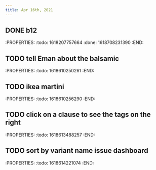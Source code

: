 ```yaml
---
title: Apr 16th, 2021
---
```


## DONE b12
:PROPERTIES:
:todo: 1618207757664
:done: 1618708231390
:END:
## TODO tell Eman about the balsamic
:PROPERTIES:
:todo: 1618610250261
:END:
## TODO ikea martini
:PROPERTIES:
:todo: 1618610256290
:END:
## TODO click on a clause to see the tags on the right
:PROPERTIES:
:todo: 1618613488257
:END:
## TODO sort by variant name issue dashboard
:PROPERTIES:
:todo: 1618614221074
:END:
##
